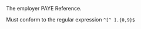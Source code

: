 <p>The employer PAYE Reference.</p>
<p>Must conform to the regular expression <code class="code--slim">^[^ ].{0,9}$</code></p>